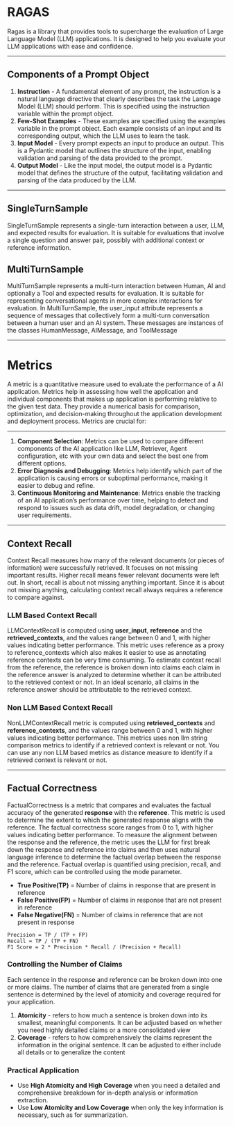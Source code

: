 # RAGAS
Ragas is a library that provides tools to supercharge the evaluation of Large Language Model (LLM) applications. It is designed to help you evaluate your LLM applications with ease and confidence.

---

## Components of a Prompt Object
1. **Instruction** - A fundamental element of any prompt, the instruction is a natural language directive that clearly describes the task the Language Model (LLM) should perform. This is specified using the instruction variable within the prompt object.
2. **Few-Shot Examples** - These examples are specified using the examples variable in the prompt object. Each example consists of an input and its corresponding output, which the LLM uses to learn the task.
3. **Input Model** - Every prompt expects an input to produce an output. This is a Pydantic model that outlines the structure of the input, enabling validation and parsing of the data provided to the prompt.
4. **Output Model** - Like the input model, the output model is a Pydantic model that defines the structure of the output, facilitating validation and parsing of the data produced by the LLM.

---

## SingleTurnSample

SingleTurnSample represents a single-turn interaction between a user, LLM, and expected results for evaluation. It is suitable for evaluations that involve a single question and answer pair, possibly with additional context or reference information.

## MultiTurnSample

MultiTurnSample represents a multi-turn interaction between Human, AI and optionally a Tool and expected results for evaluation. It is suitable for representing conversational agents in more complex interactions for evaluation. In MultiTurnSample, the user_input attribute represents a sequence of messages that collectively form a multi-turn conversation between a human user and an AI system. These messages are instances of the classes HumanMessage, AIMessage, and ToolMessage

---

# Metrics

A metric is a quantitative measure used to evaluate the performance of a AI application. Metrics help in assessing how well the application and individual components that makes up application is performing relative to the given test data. They provide a numerical basis for comparison, optimization, and decision-making throughout the application development and deployment process. Metrics are crucial for:

---

1. **Component Selection**: Metrics can be used to compare different components of the AI application like LLM, Retriever, Agent configuration, etc with your own data and select the best one from different options.
2. **Error Diagnosis and Debugging**: Metrics help identify which part of the application is causing errors or suboptimal performance, making it easier to debug and refine.
3. **Continuous Monitoring and Maintenance**: Metrics enable the tracking of an AI application’s performance over time, helping to detect and respond to issues such as data drift, model degradation, or changing user requirements.

---

## Context Recall

Context Recall measures how many of the relevant documents (or pieces of information) were successfully retrieved. It focuses on not missing important results. Higher recall means fewer relevant documents were left out. In short, recall is about not missing anything important. Since it is about not missing anything, calculating context recall always requires a reference to compare against.

### LLM Based Context Recall

LLMContextRecall is computed using **user_input**, **reference** and the **retrieved_contexts**, and the values range between 0 and 1, with higher values indicating better performance. This metric uses reference as a proxy to reference_contexts which also makes it easier to use as annotating reference contexts can be very time consuming. To estimate context recall from the reference, the reference is broken down into claims each claim in the reference answer is analyzed to determine whether it can be attributed to the retrieved context or not. In an ideal scenario, all claims in the reference answer should be attributable to the retrieved context.

### Non LLM Based Context Recall

NonLLMContextRecall metric is computed using **retrieved_contexts** and **reference_contexts**, and the values range between 0 and 1, with higher values indicating better performance. This metrics uses non llm string comparison metrics to identify if a retrieved context is relevant or not. You can use any non LLM based metrics as distance measure to identify if a retrieved context is relevant or not.

---

## Factual Correctness

FactualCorrectness is a metric that compares and evaluates the factual accuracy of the generated **response** with the **reference**. This metric is used to determine the extent to which the generated response aligns with the reference. The factual correctness score ranges from 0 to 1, with higher values indicating better performance. To measure the alignment between the response and the reference, the metric uses the LLM for first break down the response and reference into claims and then uses natural language inference to determine the factual overlap between the response and the reference. Factual overlap is quantified using precision, recall, and F1 score, which can be controlled using the mode parameter.

- **True Positive(TP)** = Number of claims in response that are present in reference
- **False Positive(FP)** = Number of claims in response that are not present in reference
- **False Negative(FN)** = Number of claims in reference that are not present in response

```
Precision = TP / (TP + FP)
Recall = TP / (TP + FN)
F1 Score = 2 * Precision * Recall / (Precision + Recall)
```

### Controlling the Number of Claims

Each sentence in the response and reference can be broken down into one or more claims. The number of claims that are generated from a single sentence is determined by the level of atomicity and coverage required for your application.

1. **Atomicity** - refers to how much a sentence is broken down into its smallest, meaningful components. It can be adjusted based on whether you need highly detailed claims or a more consolidated view
2. **Coverage** - refers to how comprehensively the claims represent the information in the original sentence. It can be adjusted to either include all details or to generalize the content

### Practical Application

- Use **High Atomicity and High Coverage** when you need a detailed and comprehensive breakdown for in-depth analysis or information extraction.
- Use **Low Atomicity and Low Coverage** when only the key information is necessary, such as for summarization.